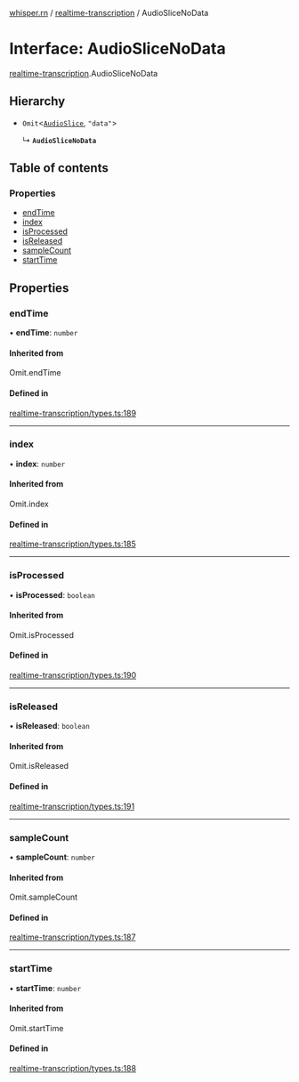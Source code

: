 [whisper.rn](../README.md) / [realtime-transcription](../modules/realtime_transcription.md) / AudioSliceNoData

# Interface: AudioSliceNoData

[realtime-transcription](../modules/realtime_transcription.md).AudioSliceNoData

## Hierarchy

- `Omit`<[`AudioSlice`](realtime_transcription.AudioSlice.md), ``"data"``\>

  ↳ **`AudioSliceNoData`**

## Table of contents

### Properties

- [endTime](realtime_transcription.AudioSliceNoData.md#endtime)
- [index](realtime_transcription.AudioSliceNoData.md#index)
- [isProcessed](realtime_transcription.AudioSliceNoData.md#isprocessed)
- [isReleased](realtime_transcription.AudioSliceNoData.md#isreleased)
- [sampleCount](realtime_transcription.AudioSliceNoData.md#samplecount)
- [startTime](realtime_transcription.AudioSliceNoData.md#starttime)

## Properties

### endTime

• **endTime**: `number`

#### Inherited from

Omit.endTime

#### Defined in

[realtime-transcription/types.ts:189](https://github.com/mybigday/whisper.rn/blob/95a39c1/src/realtime-transcription/types.ts#L189)

___

### index

• **index**: `number`

#### Inherited from

Omit.index

#### Defined in

[realtime-transcription/types.ts:185](https://github.com/mybigday/whisper.rn/blob/95a39c1/src/realtime-transcription/types.ts#L185)

___

### isProcessed

• **isProcessed**: `boolean`

#### Inherited from

Omit.isProcessed

#### Defined in

[realtime-transcription/types.ts:190](https://github.com/mybigday/whisper.rn/blob/95a39c1/src/realtime-transcription/types.ts#L190)

___

### isReleased

• **isReleased**: `boolean`

#### Inherited from

Omit.isReleased

#### Defined in

[realtime-transcription/types.ts:191](https://github.com/mybigday/whisper.rn/blob/95a39c1/src/realtime-transcription/types.ts#L191)

___

### sampleCount

• **sampleCount**: `number`

#### Inherited from

Omit.sampleCount

#### Defined in

[realtime-transcription/types.ts:187](https://github.com/mybigday/whisper.rn/blob/95a39c1/src/realtime-transcription/types.ts#L187)

___

### startTime

• **startTime**: `number`

#### Inherited from

Omit.startTime

#### Defined in

[realtime-transcription/types.ts:188](https://github.com/mybigday/whisper.rn/blob/95a39c1/src/realtime-transcription/types.ts#L188)
